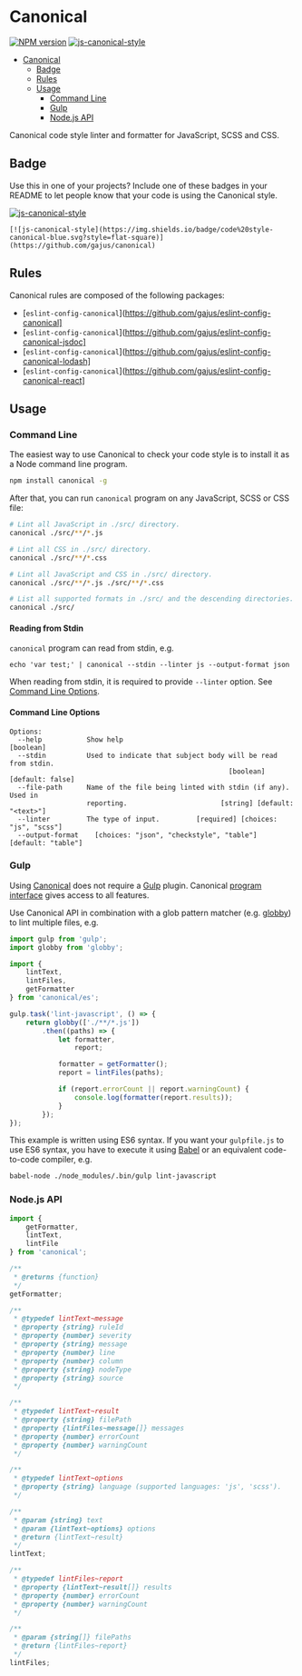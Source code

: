 <h1 id="canonical">Canonical</h1>

<!-- [![Travis build status](http://img.shields.io/travis/gajus/canonical/master.svg?style=flat-square)](https://travis-ci.org/gajus/canonical) -->
[![NPM version](http://img.shields.io/npm/v/canonical.svg?style=flat-square)](https://www.npmjs.com/package/canonical)
[![js-canonical-style](https://img.shields.io/badge/code%20style-canonical-blue.svg?style=flat-square)](https://github.com/gajus/canonical)

* [Canonical](#canonical)
    * [Badge](#canonical-badge)
    * [Rules](#canonical-rules)
    * [Usage](#canonical-usage)
        * [Command Line](#canonical-usage-command-line)
        * [Gulp](#canonical-usage-gulp)
        * [Node.js API](#canonical-usage-node-js-api)


Canonical code style linter and formatter for JavaScript, SCSS and CSS.

<h2 id="canonical-badge">Badge</h2>

Use this in one of your projects? Include one of these badges in your README to let people know that your code is using the Canonical style.

[![js-canonical-style](https://img.shields.io/badge/code%20style-canonical-blue.svg?style=flat-square)](https://github.com/gajus/canonical)

```
[![js-canonical-style](https://img.shields.io/badge/code%20style-canonical-blue.svg?style=flat-square)](https://github.com/gajus/canonical)
```


<h2 id="canonical-rules">Rules</h2>

Canonical rules are composed of the following packages:

* [`eslint-config-canonical`](https://github.com/gajus/eslint-config-canonical]
* [`eslint-config-canonical`](https://github.com/gajus/eslint-config-canonical-jsdoc]
* [`eslint-config-canonical`](https://github.com/gajus/eslint-config-canonical-lodash]
* [`eslint-config-canonical`](https://github.com/gajus/eslint-config-canonical-react]

<h2 id="canonical-usage">Usage</h2>

<h3 id="canonical-usage-command-line">Command Line</h3>

The easiest way to use Canonical to check your code style is to install it as a Node command line program.

```sh
npm install canonical -g
```

After that, you can run `canonical` program on any JavaScript, SCSS or CSS file:

```sh
# Lint all JavaScript in ./src/ directory.
canonical ./src/**/*.js

# Lint all CSS in ./src/ directory.
canonical ./src/**/*.css

# Lint all JavaScript and CSS in ./src/ directory.
canonical ./src/**/*.js ./src/**/*.css

# List all supported formats in ./src/ and the descending directories.
canonical ./src/
```

<h4 id="canonical-usage-command-line-reading-from-stdin">Reading from Stdin</h4>

`canonical` program can read from stdin, e.g.

```
echo 'var test;' | canonical --stdin --linter js --output-format json
```

When reading from stdin, it is required to provide `--linter` option. See [Command Line Options](#command-line-options).

<h4 id="canonical-usage-command-line-command-line-options">Command Line Options</h4>

```
Options:
  --help           Show help                                           [boolean]
  --stdin          Used to indicate that subject body will be read from stdin.
                                                      [boolean] [default: false]
  --file-path      Name of the file being linted with stdin (if any). Used in
                   reporting.                       [string] [default: "<text>"]
  --linter         The type of input.         [required] [choices: "js", "scss"]
  --output-format    [choices: "json", "checkstyle", "table"] [default: "table"]
```

<h3 id="canonical-usage-gulp">Gulp</h3>

Using [Canonical](https://github.com/gajus/canonical) does not require a [Gulp](http://gulpjs.com/) plugin. Canonical [program interface](https://github.com/gajus/canonical#program-interface) gives access to all features.

Use Canonical API in combination with a glob pattern matcher (e.g. [globby](https://www.npmjs.com/package/globby)) to lint multiple files, e.g.

```js
import gulp from 'gulp';
import globby from 'globby';

import {
    lintText,
    lintFiles,
    getFormatter
} from 'canonical/es';

gulp.task('lint-javascript', () => {
    return globby(['./**/*.js'])
        .then((paths) => {
            let formatter,
                report;

            formatter = getFormatter();
            report = lintFiles(paths);

            if (report.errorCount || report.warningCount) {
                console.log(formatter(report.results));
            }
        });
});
```

This example is written using ES6 syntax. If you want your `gulpfile.js` to use ES6 syntax, you have to execute it using [Babel](babeljs.io) or an equivalent code-to-code compiler, e.g.

```sh
babel-node ./node_modules/.bin/gulp lint-javascript
```

<h3 id="canonical-usage-node-js-api">Node.js API</h3>

```js
import {
    getFormatter,
    lintText,
    lintFile
} from 'canonical';

/**
 * @returns {function}
 */
getFormatter;

/**
 * @typedef lintText~message
 * @property {string} ruleId
 * @property {number} severity
 * @property {string} message
 * @property {number} line
 * @property {number} column
 * @property {string} nodeType
 * @property {string} source
 */

/**
 * @typedef lintText~result
 * @property {string} filePath
 * @property {lintFiles~message[]} messages
 * @property {number} errorCount
 * @property {number} warningCount
 */

/**
 * @typedef lintText~options
 * @property {string} language (supported languages: 'js', 'scss').
 */

/**
 * @param {string} text
 * @param {lintText~options} options
 * @return {lintText~result}
 */
lintText;

/**
 * @typedef lintFiles~report
 * @property {lintText~result[]} results
 * @property {number} errorCount
 * @property {number} warningCount
 */

/**
 * @param {string[]} filePaths
 * @return {lintFiles~report}
 */
lintFiles;
```

